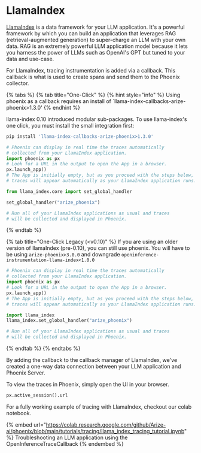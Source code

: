 # LlamaIndex

[LlamaIndex](https://github.com/run-llama/llama\_index) is a data framework for your LLM application. It's a powerful framework by which you can build an application that leverages RAG (retrieval-augmented generation) to super-charge an LLM with your own data. RAG is an extremely powerful LLM application model because it lets you harness the power of LLMs such as OpenAI's GPT but tuned to your data and use-case.

For LlamaIndex, tracing instrumentation is added via a callback. This callback is what is used to create spans and send them to the Phoenix collector.

{% tabs %}
{% tab title="One-Click" %}
{% hint style="info" %}
Using phoenix as a callback requires an install of \`llama-index-callbacks-arize-phoenix>1.3.0'
{% endhint %}

llama-index 0.10 introduced modular sub-packages. To use llama-index's one click,  you must install the small integration first:

```bash
pip install 'llama-index-callbacks-arize-phoenix>1.3.0'
```

```python
# Phoenix can display in real time the traces automatically
# collected from your LlamaIndex application.
import phoenix as px
# Look for a URL in the output to open the App in a browser.
px.launch_app()
# The App is initially empty, but as you proceed with the steps below,
# traces will appear automatically as your LlamaIndex application runs.

from llama_index.core import set_global_handler

set_global_handler("arize_phoenix")

# Run all of your LlamaIndex applications as usual and traces
# will be collected and displayed in Phoenix.
```
{% endtab %}

{% tab title="One-Click Legacy (<v0.10)" %}
If you are using an older version of llamaIndex (pre-0.10), you can still use phoenix. You will have to be using `arize-phoenix>3.0.0` and downgrade `openinference-instrumentation-llama-index<1.0.0`

```python
# Phoenix can display in real time the traces automatically
# collected from your LlamaIndex application.
import phoenix as px
# Look for a URL in the output to open the App in a browser.
px.launch_app()
# The App is initially empty, but as you proceed with the steps below,
# traces will appear automatically as your LlamaIndex application runs.

import llama_index
llama_index.set_global_handler("arize_phoenix")

# Run all of your LlamaIndex applications as usual and traces
# will be collected and displayed in Phoenix.
```
{% endtab %}
{% endtabs %}

By adding the callback to the callback manager of LlamaIndex, we've created a one-way data connection between your LLM application and Phoenix Server.

To view the traces in Phoenix, simply open the UI in your browser.

```python
px.active_session().url
```

For a fully working example of tracing with LlamaIndex, checkout our colab notebook.

{% embed url="https://colab.research.google.com/github/Arize-ai/phoenix/blob/main/tutorials/tracing/llama_index_tracing_tutorial.ipynb" %}
Troubleshooting an LLM application using the OpenInferenceTraceCallback
{% endembed %}

